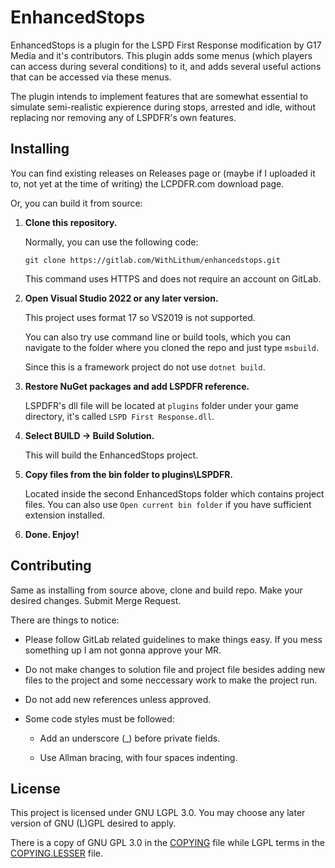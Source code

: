 # EnhancedStops

EnhancedStops is a plugin for the LSPD First Response modification by G17 Media and it's contributors. This plugin adds some menus (which players can access during several conditions) to it, and adds several useful actions that can be accessed via these menus.

The plugin intends to implement features that are somewhat essential to simulate semi-realistic expierence during stops, arrested and idle, without replacing nor removing any of LSPDFR's own features. 

## Installing

You can find existing releases on Releases page or (maybe if I uploaded it to, not yet at the time of writing) the LCPDFR.com download page.

Or, you can build it from source:

1. **Clone this repository.**
   
   Normally, you can use the following code:
   
   `git clone https://gitlab.com/WithLithum/enhancedstops.git`
   
   This command uses HTTPS and does not require an account on GitLab.

2. **Open Visual Studio 2022 or any later version.**
   
   This project uses format 17 so VS2019 is not supported.
   
   You can also try use command line or build tools, which you can navigate to the folder where you cloned the repo and just type `msbuild`.
   
   Since this is a framework project do not use `dotnet build`.

3. **Restore NuGet packages and add LSPDFR reference.**
   
   LSPDFR's dll file will be located at `plugins` folder under your game directory, it's called `LSPD First Response.dll`.
   
   

4. **Select BUILD -> Build Solution.**
   
   This will build the EnhancedStops project.

5. **Copy files from the bin folder to plugins\LSPDFR.**
   
   Located inside the second EnhancedStops folder which contains project files. You can also use `Open current bin folder` if you have sufficient extension installed.

6. **Done. Enjoy!**

## Contributing

Same as installing from source above, clone and build repo. Make your desired changes. Submit Merge Request.

There are things to notice:

* Please follow GitLab related guidelines to make things easy. If you mess something up I am not gonna approve your MR.

* Do not make changes to solution file and project file besides adding new files to the project and some neccessary work to make the project run.

* Do not add new references unless approved.

* Some code styles must be followed:
  
  * Add an underscore (_) before private fields.
  
  * Use Allman bracing, with four spaces indenting.

## License

This project is licensed under GNU LGPL 3.0. You may choose any later version of GNU (L)GPL desired to apply.

There is a copy of GNU GPL 3.0 in the [COPYING](COPYING) file while LGPL terms in the [COPYING.LESSER](COPYING.LESSER) file.
